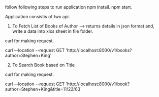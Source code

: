 follow following steps to run application 
npm install.
npm start.


Application consistis of two api.

1) To Fetch List of Books of Author --> returns details in json format and, write a data into xlxs sheet in file folder.

curl for making request.

curl --location --request GET 'http://localhost:8000/v1/books?author=Stephen+King'




2) To Search Book based on Title

curl for making request.

curl --location --request GET 'http://localhost:8000/v1/book?author=Stephen+King&title=11/22/63'



